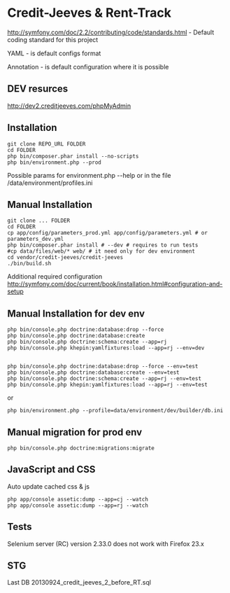 Credit-Jeeves & Rent-Track
============================

http://symfony.com/doc/2.2/contributing/code/standards.html - Default coding standard for this project

YAML - is default configs format

Annotation - is default configuration where it is possible

DEV resurces
------------

http://dev2.creditjeeves.com/phpMyAdmin


Installation
------------

```
git clone REPO_URL FOLDER
cd FOLDER
php bin/composer.phar install --no-scripts
php bin/environment.php --prod
```

Possible params for environment.php --help or in the file /data/environment/profiles.ini

Manual Installation
------------

```
git clone ... FOLDER
cd FOLDER
cp app/config/parameters_prod.yml app/config/parameters.yml # or parameters_dev.yml
php bin/composer.phar install # --dev # requires to run tests
#cp data/files/web/* web/ # it need only for dev environment
cd vendor/credit-jeeves/credit-jeeves
./bin/build.sh

```

Additional required configuration
http://symfony.com/doc/current/book/installation.html#configuration-and-setup

Manual Installation for dev env
-------------------------------

```
php bin/console.php doctrine:database:drop --force
php bin/console.php doctrine:database:create
php bin/console.php doctrine:schema:create --app=rj
php bin/console.php khepin:yamlfixtures:load --app=rj --env=dev


php bin/console.php doctrine:database:drop --force --env=test
php bin/console.php doctrine:database:create --env=test
php bin/console.php doctrine:schema:create --app=rj --env=test
php bin/console.php khepin:yamlfixtures:load --app=rj --env=test
```

or

```
php bin/environment.php --profile=data/environment/dev/builder/db.ini
```


Manual migration for prod env
-------------------------------

```
php bin/console.php doctrine:migrations:migrate
```

JavaScript and CSS
------------------

Auto update cached css & js
```
php app/console assetic:dump --app=cj --watch
php app/console assetic:dump --app=rj --watch
```

Tests
-----

Selenium server (RC) version 2.33.0 does not work with Firefox 23.x


STG
---
Last DB 20130924_credit_jeeves_2_before_RT.sql
